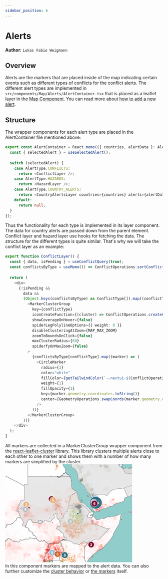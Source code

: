 ```yaml
---
sidebar_position: 6
---
```


# Alerts

**Author:** `Lukas Fabio Weigmann`

## Overview
Alerts are the markers that are placed inside of the map indicating certain events such as different types of conflicts for
the conflict alerts. The different alert types are implemented in ```src/components/Map/Alerts/AlertContainer.tsx``` that is placed
as a leaflet layer in the [Map Component](map_component.md). You can read more about [how to add a new alert](../how_to/how_to_add_alert).

## Structure
The wrapper components for each alert type are placed in the AlertContainer file mentioned above:
```ts
export const AlertContainer = React.memo(({ countries, alertData }: AlertContainerProps) => {
  const { selectedAlert } = useSelectedAlert();

  switch (selectedAlert) {
    case AlertType.CONFLICTS:
      return <ConflictLayer />;
    case AlertType.HAZARDS:
      return <HazardLayer />;
    case AlertType.COUNTRY_ALERTS:
      return <CountryAlertsLayer countries={countries} alerts={alertData} />;
    default:
      return null;
  }
});
```
Thus the functionality for each type is implemented in its layer component. The data for country alerts are passed down
from the parent element. Conflict layer and hazard layer use hooks for fetching the data.
The structure for the different types is quite similar. That's why we will take the conflict layer as an example:

```ts
export function ConflictLayer() {
  const { data, isPending } = useConflictQuery(true);
  const conflictsByType = useMemo(() => ConflictOperations.sortConflictsByType(data), [data]);

  return (
    <div>
      {!isPending &&
        data &&
        (Object.keys(conflictsByType) as ConflictType[]).map((conflictType) => (
          <MarkerClusterGroup
            key={conflictType}
            iconCreateFunction={(cluster) => ConflictOperations.createClusterCustomIcon(cluster, conflictType)}
            showCoverageOnHover={false}
            spiderLegPolylineOptions={{ weight: 0 }}
            disableClusteringAtZoom={MAP_MAX_ZOOM}
            zoomToBoundsOnClick={false}
            maxClusterRadius={60}
            spiderfyOnMaxZoom={false}
          >
            {conflictsByType[conflictType].map((marker) => (
              <CircleMarker
                radius={3}
                color="white"
                fillColor={getTailwindColor(`--nextui-${ConflictOperations.getMarkerColor(conflictType)}`)}
                weight={1}
                fillOpacity={1}
                key={marker.geometry.coordinates.toString()}
                center={GeometryOperations.swapCoords(marker.geometry.coordinates)}
              />
            ))}
          </MarkerClusterGroup>
        ))}
    </div>
  );
}
```
All markers are collected in a MarkerClusterGroup wrapper component from the [react-leaflet-cluster](https://akursat.gitbook.io/marker-cluster) library.
This library clusters multiple alerts close to each other to one marker and shows them with a number of how many markers
are simplified by the cluster.\
![img.png](map_alerts.png) \
In this component markers are mapped to the alert data. You can also further customize the [cluster behavior](https://akursat.gitbook.io/marker-cluster/api)
or [the markers](https://leafletjs.com/reference.html#marker) itself.
